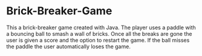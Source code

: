# Brick-Breaker-Game
This a brick-breaker game created with Java.
The player uses a paddle with a bouncing ball to smash a wall of bricks. 
Once all the breaks are gone the user is given a score and the option to restart the game. 
If the ball misses the paddle the user automatically loses the game.

